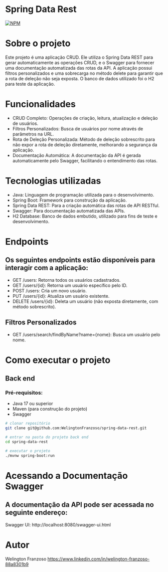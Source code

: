 # Spring Data Rest
[![NPM](https://img.shields.io/npm/l/react)](https://github.com/WelingtonFranzoso/franzoso-agregador-de-investimentos/blob/main/LICENSE) 

# Sobre o projeto
Este projeto é uma aplicação CRUD. Ele utiliza o Spring Data REST para gerar automaticamente as operações CRUD, e o Swagger para fornecer uma documentação automatizada das rotas da API. A aplicação possui filtros personalizados e uma sobrecarga no método delete para garantir que a rota de deleção não seja exposta. O banco de dados utilizado foi o H2 para teste da aplicação.

# Funcionalidades
- CRUD Completo: Operações de criação, leitura, atualização e deleção de usuários.
- Filtros Personalizados: Busca de usuários por nome através de parâmetros na URL.
- Rota de Deleção Personalizada: Método de deleção sobrescrito para não expor a rota de deleção diretamente, melhorando a segurança da aplicação.
- Documentação Automática: A documentação da API é gerada automaticamente pelo Swagger, facilitando o entendimento das rotas.

# Tecnologias utilizadas
- Java: Linguagem de programação utilizada para o desenvolvimento.
- Spring Boot: Framework para construção da aplicação.
- Spring Data REST: Para a criação automática das rotas de API RESTful.
- Swagger: Para documentação automatizada das APIs.
- H2 Database: Banco de dados embutido, utilizado para fins de teste e desenvolvimento.

# Endpoints
## Os seguintes endpoints estão disponíveis para interagir com a aplicação:

- GET /users: Retorna todos os usuários cadastrados.
- GET /users/{id}: Retorna um usuário específico pelo ID.
- POST /users: Cria um novo usuário.
- PUT /users/{id}: Atualiza um usuário existente.
- DELETE /users/{id}: Deleta um usuário (não exposta diretamente, com método sobrescrito).
## Filtros Personalizados
- GET /users/search/findByName?name={nome}: Busca um usuário pelo nome.

# Como executar o projeto
## Back end
### Pré-requisitos: 
- Java 17 ou superior
- Maven (para construção do projeto)
- Swagger


```bash
# clonar repositório
git clone git@github.com:WelingtonFranzoso/spring-data-rest.git

# entrar na pasta do projeto back end
cd spring-data-rest

# executar o projeto
./mvnw spring-boot:run
```
# Acessando a Documentação Swagger
## A documentação da API pode ser acessada no seguinte endereço:

Swagger UI: http://localhost:8080/swagger-ui.html

# Autor

Welington Franzoso
https://www.linkedin.com/in/welington-franzoso-88a8301b9
